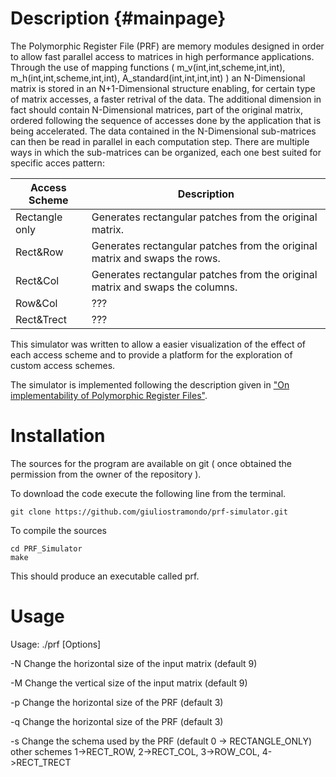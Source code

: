 Description                         {#mainpage}
============

The Polymorphic Register File (PRF) are memory modules designed in order to allow fast parallel access to matrices in high performance applications. Through the use of mapping functions ( m_v(int,int,scheme,int,int), m_h(int,int,scheme,int,int), A_standard(int,int,int,int) ) an N-Dimensional matrix is stored in an N+1-Dimensional structure enabling, for certain type of matrix accesses, a faster retrival of the data. The additional dimension in fact should contain N-Dimensional matrices, part of the original matrix, ordered following the sequence of accesses done by the application that is being accelerated. The data contained in the N-Dimensional sub-matrices can then be read in parallel in each computation step.
There are multiple ways in which the sub-matrices can be organized, each one best suited for specific acces pattern:

Access Scheme  | Description
-------------- | -------------
Rectangle only | Generates rectangular patches from the original matrix. 
Rect&Row       | Generates rectangular patches from the original matrix and swaps the rows.
Rect&Col       | Generates rectangular patches from the original matrix and swaps the columns.
Row&Col        | ???
Rect&Trect     | ???

This simulator was written to allow a easier visualization of the effect of each access scheme and to provide a platform for the exploration of custom access schemes.

The simulator is implemented following the description given in ["On implementability of Polymorphic Register Files"].

Installation
============
The sources for the program are available on git ( once obtained the permission from the owner of the repository ). 

To download the code execute the following line from the terminal.

~~~~~~~~~~~~~~~~~~~~~
git clone https://github.com/giuliostramondo/prf-simulator.git
~~~~~~~~~~~~~~~~~~~~~

To compile the sources 
~~~~~~~~~~~~~~~~
cd PRF_Simulator
make
~~~~~~~~~~~~~~~~

This should produce an executable called prf.

Usage
======

Usage: ./prf [Options]


-N <num>	 Change the horizontal size of the input matrix (default 9)

-M <num>	 Change the vertical size of the input matrix (default 9)

-p <num>	 Change the horizontal size of the PRF (default 3)

-q <num>	 Change the horizontal size of the PRF (default 3)

-s <num>	 Change the schema used by the PRF (default 0 -> RECTANGLE_ONLY)
	  other schemes 1->RECT_ROW, 2->RECT_COL, 3->ROW_COL, 4->RECT_TRECT



["On implementability of Polymorphic Register Files"]: http://ieeexplore.ieee.org/xpls/abs_all.jsp?arnumber=6322873&tag=1 "On implementability of Polymorphic Register Files"
